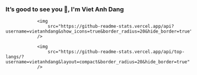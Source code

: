 ### It’s good to see you 👋, I'm Viet Anh Dang




                <img
                    src="https://github-readme-stats.vercel.app/api?username=vietanhdang&show_icons=true&border_radius=20&hide_border=true"
                />

                <img
                    src="https://github-readme-stats.vercel.app/api/top-langs/?username=vietanhdang&layout=compact&border_radius=20&hide_border=true"
                />





<!--
**vietanhdang/vietanhdang** is a ✨ _special_ ✨ repository because its `README.md` (this file) appears on your GitHub profile.

Here are some ideas to get you started:

- 🔭 I’m currently working on ...
- 🌱 I’m currently learning ...
- 👯 I’m looking to collaborate on ...
- 🤔 I’m looking for help with ...
- 💬 Ask me about ...
- 📫 How to reach me: ...
- 😄 Pronouns: ...
- ⚡ Fun fact: ...
-->
